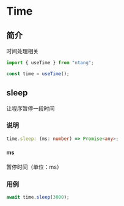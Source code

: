 # Time

## 简介

时间处理相关

```typescript
import { useTime } from "ntang";

const time = useTime();
```

## sleep

让程序暂停一段时间

### 说明

```typescript
time.sleep: (ms: number) => Promise<any>;
```

#### ms

暂停时间（单位：ms）

### 用例

```typescript
await time.sleep(3000);
```
